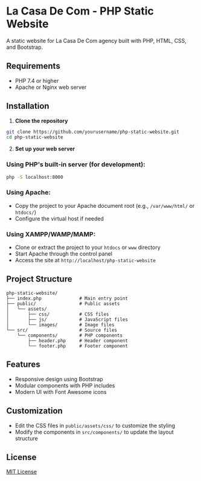 # La Casa De Com - PHP Static Website

A static website for La Casa De Com agency built with PHP, HTML, CSS, and Bootstrap.

## Requirements

- PHP 7.4 or higher
- Apache or Nginx web server

## Installation

1. **Clone the repository**

```bash
git clone https://github.com/yourusername/php-static-website.git
cd php-static-website
```

2. **Set up your web server**

### Using PHP's built-in server (for development):

```bash
php -S localhost:8000
```

### Using Apache:

- Copy the project to your Apache document root (e.g., `/var/www/html/` or `htdocs/`)
- Configure the virtual host if needed

### Using XAMPP/WAMP/MAMP:

- Clone or extract the project to your `htdocs` or `www` directory
- Start Apache through the control panel
- Access the site at `http://localhost/php-static-website`

## Project Structure

```
php-static-website/
├── index.php              # Main entry point
├── public/                # Public assets
│   └── assets/
│       ├── css/           # CSS files
│       ├── js/            # JavaScript files
│       └── images/        # Image files
└── src/                   # Source files
    └── components/        # PHP components
        ├── header.php     # Header component
        └── footer.php     # Footer component
```

## Features

- Responsive design using Bootstrap
- Modular components with PHP includes
- Modern UI with Font Awesome icons

## Customization

- Edit the CSS files in `public/assets/css/` to customize the styling
- Modify the components in `src/components/` to update the layout structure

## License

[MIT License](LICENSE)
